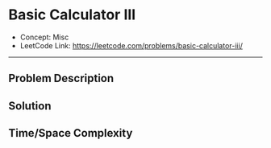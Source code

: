# Basic Calculator III

- Concept: Misc
- LeetCode Link: https://leetcode.com/problems/basic-calculator-iii/

---

## Problem Description

## Solution

## Time/Space Complexity

